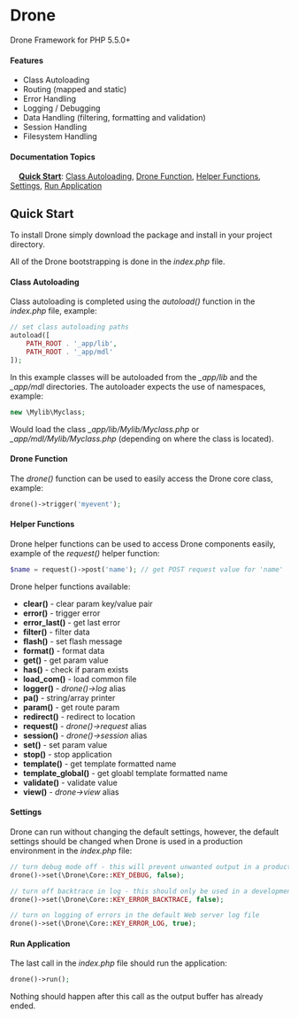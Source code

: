 # Drone
Drone Framework for PHP 5.5.0+

#### Features
- Class Autoloading
- Routing (mapped and static)
- Error Handling
- Logging / Debugging
- Data Handling (filtering, formatting and validation)
- Session Handling
- Filesystem Handling

#### Documentation Topics
 &nbsp; &nbsp; **[Quick Start](https://github.com/shayanderson/drone#quick-start)**: [Class Autoloading](https://github.com/shayanderson/drone#class-autoloading), [Drone Function](https://github.com/shayanderson/drone#drone-function), [Helper Functions](https://github.com/shayanderson/drone#helper-functions), [Settings](https://github.com/shayanderson/drone#settings), [Run Application](https://github.com/shayanderson/drone#run-application)<br />
 
## Quick Start
To install Drone simply download the package and install in your project directory.

All of the Drone bootstrapping is done in the *index.php* file.

#### Class Autoloading
Class autoloading is completed using the *autoload()* function in the *index.php* file, example:
```php
// set class autoloading paths
autoload([
	PATH_ROOT . '_app/lib',
	PATH_ROOT . '_app/mdl'
]);
```
In this example classes will be autoloaded from the *_app/lib* and the *_app/mdl* directories. The autoloader expects the use of namespaces, example:
```php
new \Mylib\Myclass;
```
Would load the class *_app/lib/Mylib/Myclass.php* or *_app/mdl/Mylib/Myclass.php* (depending on where the class is located).

#### Drone Function
The *drone()* function can be used to easily access the Drone core class, example:
```php
drone()->trigger('myevent');
```

#### Helper Functions
Drone helper functions can be used to access Drone components easily, example of the *request()* helper function:
```php
$name = request()->post('name'); // get POST request value for 'name'
```
Drone helper functions available:
- **clear()** - clear param key/value pair
- **error()** - trigger error
- **error_last()** - get last error
- **filter()** - filter data
- **flash()** - set flash message
- **format()** - format data
- **get()** - get param value
- **has()** - check if param exists
- **load_com()** - load common file
- **logger()** - *drone()->log* alias
- **pa()** - string/array printer
- **param()** - get route param
- **redirect()** - redirect to location
- **request()** - *drone()->request* alias
- **session()** - *drone()->session* alias
- **set()** - set param value
- **stop()** - stop application
- **template()** - get template formatted name
- **template_global()** - get gloabl template formatted name
- **validate()** - validate value
- **view()** - *drone->view* alias

#### Settings
Drone can run without changing the default settings, however, the default settings should be changed when Drone is used in a production environment in the *index.php* file:
```php
// turn debug mode off - this will prevent unwanted output in a production environment
drone()->set(\Drone\Core::KEY_DEBUG, false);

// turn off backtrace in log - this should only be used in a development environment (or while debugging)
drone()->set(\Drone\Core::KEY_ERROR_BACKTRACE, false);

// turn on logging of errors in the default Web server log file
drone()->set(\Drone\Core::KEY_ERROR_LOG, true);
```

#### Run Application
The last call in the *index.php* file should run the application:
```php
drone()->run();
```
Nothing should happen after this call as the output buffer has already ended.



